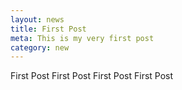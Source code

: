 ```yaml
---
layout: news
title: First Post
meta: This is my very first post
category: new
---
```


First Post First Post First Post First Post